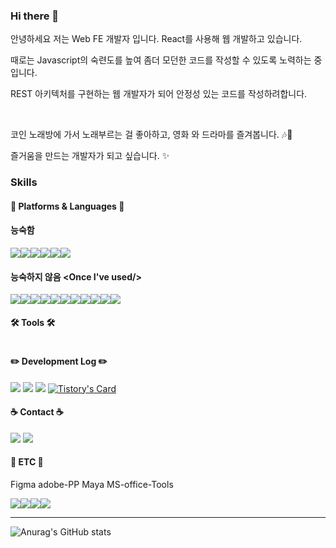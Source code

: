 ### Hi there 👋
<!--
**KIMHUISEUNG/kimhuiseung** is a ✨ _special_ ✨ repository because its `README.md` (this file) appears on your GitHub profile.

Here are some ideas to get you started:

- 🔭 I’m currently working on ...
- 🌱 I’m currently learning ...
- 👯 I’m looking to collaborate on ...
- 🤔 I’m looking for help with ...
- 💬 Ask me about ...
- 📫 How to reach me: ...
- 😄 Pronouns: ...
- ⚡ Fun fact: ...
- shields.io 사용 틀 :<a href="버튼을 눌렀을 때 이동할 링크" target="_blank"><img src="https://img.shields.io/badge/뱃지레이블-배경색?style=뱃지모양&logo=로고&logoColor=로고색상"/></a>
  한글 부분을 바꾸면 됨

- 이미지 추가하기 사이즈 바꿈 포함
<img src="https://github.com/KIMHUISEUNG/kimhuiseung/assets/83748337/6f3a39f9-26ff-4564-a198-bc164fc11eaa" width="50" height="50"/>

-bookmark 만들기 참고 https://github.com/loosie/github-readme-tistory-card
[![Tistory's Card](https://github-readme-tistory-card.vercel.app/api?name={insert_blogName}&postId={insert_postId})](https://github.com/loosie/github-readme-tistory-card)


-->
<p>안녕하세요 저는 Web FE 개발자 입니다. React를 사용해 웹 개발하고 있습니다.</p>
<p>때로는 Javascript의 숙련도를 높여 좀더 모던한 코드를 작성할 수 있도록 노력하는 중입니다.</p>
<p>REST 아키텍처를 구현하는 웹 개발자가 되어 안정성 있는 코드를 작성하려합니다.</p>
<br>
<p>코인 노래방에 가서 노래부르는 걸 좋아하고, 영화 와 드라마를 즐겨봅니다. 🎶🍿</p>
<p>즐거움을 만드는 개발자가 되고 싶습니다. ✨</p>

### Skills
#### 🧩 Platforms & Languages 🧩
#### 능숙함
<div style="display:flex; flex-direction:row;">
  <img src="https://img.shields.io/badge/JavaScript-FFE600?style=for-the-badge&logo=storyblok&logoColor=FFF"/>
  <img src="https://img.shields.io/badge/React-238AC3?style=for-the-badge&logo=storyblok&logoColor=FFF"/>
  <img src="https://img.shields.io/badge/Linux-FF2828?style=for-the-badge&logo=storyblok&logoColor=FFF"/>
  <img src="https://img.shields.io/badge/HTML-FF6D1B?style=for-the-badge&logo=storyblok&logoColor=FFF"/>
  <img src="https://img.shields.io/badge/CSS-0F6595?style=for-the-badge&logo=storyblok&logoColor=FFF"/>
  <img src="https://img.shields.io/badge/TypeScript-5FB3E2?style=for-the-badge&logo=storyblok&logoColor=FFF"/>
</div>

#### 능숙하지 않음 <Once I've used/>
<div style="display:flex; flex-direction:row;">
  <img src="https://img.shields.io/badge/Java-0087D2?style=for-the-badge&logo=storyblok&logoColor=FFF"/>
  <img src="https://img.shields.io/badge/Python-0087D2?style=for-the-badge&logo=storyblok&logoColor=FFF"/>
  <img src="https://img.shields.io/badge/Bootstrap-BE37D4?style=for-the-badge&logo=storyblok&logoColor=FFF"/>
  <img src="https://img.shields.io/badge/AndoidStudio-00D32F?style=for-the-badge&logo=storyblok&logoColor=FFF"/>
  <img src="https://img.shields.io/badge/AmmazonAWS-09082E?style=for-the-badge&logo=storyblok&logoColor=FFF"/>
  <img src="https://img.shields.io/badge/K8S-030093?style=for-the-badge&logo=storyblok&logoColor=FFF"/>
  <img src="https://img.shields.io/badge/Docker-0300dd?style=for-the-badge&logo=storyblok&logoColor=FFF"/>
  <img src="https://img.shields.io/badge/CentOS-FF1B1B?style=for-the-badge&logo=storyblok&logoColor=FFF"/>
  <img src="https://img.shields.io/badge/MySQL-0087D2?style=for-the-badge&logo=storyblok&logoColor=FFF"/>
  <img src="https://img.shields.io/badge/Jenkins-9F7DFF?style=for-the-badge&logo=storyblok&logoColor=FFF"/>
  <img src="https://img.shields.io/badge/Node.js-009220?style=for-the-badge&logo=storyblok&logoColor=FFF"/>
</div>

#### 🛠 Tools 🛠
<div style="display:flex; flex-direction:row;"></div>

#### ✏️ Development Log ✏️
<a href="https://codinghatso.tistory.com/" target="_blank"><img src="https://img.shields.io/badge/Blog-23C346?style=for-the-badge&logo=storyblok&logoColor=FFF"/></a>
<a href="https://www.instagram.com/coding_hatso/" target="_blank"><img src="https://img.shields.io/badge/Instagram-AD23C3?style=for-the-badge&logo=instagram&logoColor=FFF"/></a>
<a href="https://funky-reaper-20b.notion.site/Career-c1841963d6684eb698e621dddcbaf9f4?pvs=4" target="_blank"><img src="https://img.shields.io/badge/Notion-1d1d1d.svg?style=for-the-badge&logo=Notion&logoColor=FFF"/></a>
[![Tistory's Card](https://github-readme-tistory-card.vercel.app/api?name=codinghatso&theme=default)](https://codinghatso.tistory.com/)
#### ☕️ Contact ☕️
<a href="mailto:mmorpg3636@naver.com" target="_blank"><img src="https://img.shields.io/badge/mmorpg3636@naver.com-238AC3?style=for-the-badge&logo=gmail&logoColor=FFF"/></a>
<a href="https://www.instagram.com/coding_hatso/" target="_blank"><img src="https://img.shields.io/badge/Instagram-AD23C3?style=for-the-badge&logo=instagram&logoColor=FFF"/></a>

#### 🎨 ETC 🎨
Figma adobe-PP Maya MS-office-Tools
<div style="display:flex; flex-direction:row;">
  <img src="https://img.shields.io/badge/Figma-1d1d1d?style=for-the-badge&logo=storyblok&logoColor=FFF"/>
  <img src="https://img.shields.io/badge/AdobePP-A719BE?style=for-the-badge&logo=storyblok&logoColor=FFF"/>
  <img src="https://img.shields.io/badge/Maya-0FE1D5?style=for-the-badge&logo=storyblok&logoColor=FFF"/>
  <img src="https://img.shields.io/badge/MS Office Tools-35B6FF?style=for-the-badge&logo=storyblok&logoColor=FFF"/>
</div>

- - -
![Anurag's GitHub stats](https://github-readme-stats.vercel.app/api?username=kimhuiseung&show_icons=true&theme=moltack)
